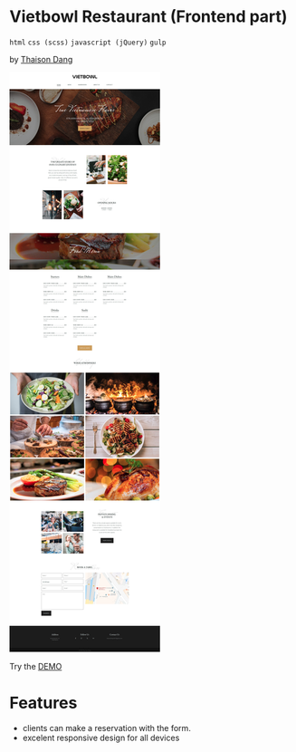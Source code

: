 # Vietbowl Restaurant (Frontend part)

`html` `css (scss)` `javascript (jQuery)` `gulp`

by [Thaison Dang](https://github.com/thaisonbk57)


![screenshot](./screenshot.jpg)

Try the [DEMO](#)

# Features

- clients can make a reservation with the form.
- excelent responsive design for all devices
